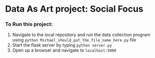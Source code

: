 # Data As Art project: Social Focus
### To Run this project:
1. Navigate to the local repository and run the data collection program using ```python Michael_should_put_the_file_name_here.py``` file
2. Start the flask server by typing ```python server.py```
3. Open up a browser and navigate to ```localhost:5000```